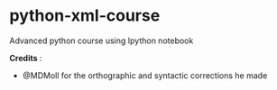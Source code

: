 # python-xml-course
Advanced python course using Ipython notebook

**Credits** :
- @MDMoll for the orthographic and syntactic corrections he made

